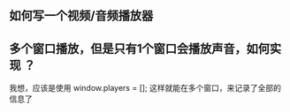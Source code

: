 ## 如何写一个视频/音频播放器

## 多个窗口播放，但是只有1个窗口会播放声音，如何实现 ？
我想，应该是使用 window.players = [];
这样就能在多个窗口，来记录了全部的信息了



